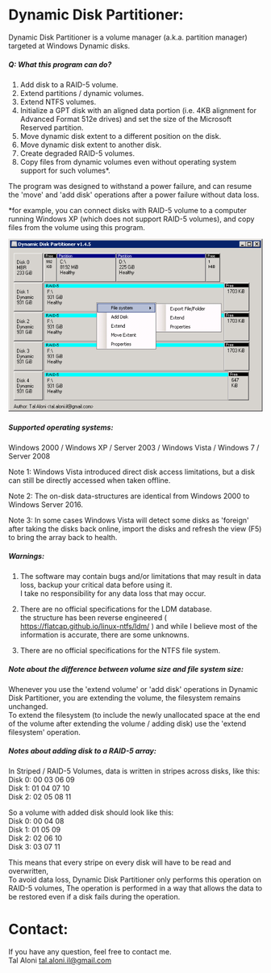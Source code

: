 Dynamic Disk Partitioner:
==========================
Dynamic Disk Partitioner is a volume manager (a.k.a. partition manager) targeted at Windows Dynamic disks.  

##### Q: What this program can do?  
1. Add disk to a RAID-5 volume.  
2. Extend partitions / dynamic volumes.  
3. Extend NTFS volumes.  
4. Initialize a GPT disk with an aligned data portion (i.e. 4KB alignment for Advanced Format 512e drives) and set the size of the Microsoft Reserved partition.  
5. Move dynamic disk extent to a different position on the disk.  
6. Move dynamic disk extent to another disk.  
7. Create degraded RAID-5 volumes.  
8. Copy files from dynamic volumes even without operating system support for such volumes*.  

The program was designed to withstand a power failure, and can resume the 'move' and 'add disk' operations after a power failure without data loss.  

*for example, you can connect disks with RAID-5 volume to a computer running Windows XP (which does not support RAID-5 volumes), and copy files from the volume using this program.  

![Dynamic Disk Partitioner](DynamicDiskPartitioner_UI.png)

##### Supported operating systems:  
Windows 2000 / Windows XP / Server 2003 / Windows Vista / Windows 7 / Server 2008  

Note 1: Windows Vista introduced direct disk access limitations, but a disk can still be directly accessed when taken offline.  

Note 2: The on-disk data-structures are identical from Windows 2000 to Windows Server 2016.  

Note 3: In some cases Windows Vista will detect some disks as 'foreign' after taking the disks back online, import the disks and refresh the view (F5) to bring the array back to health.  

##### Warnings:  
1. The software may contain bugs and/or limitations that may result in data loss, backup your critical data before using it.  
I take no responsibility for any data loss that may occur.  

2. There are no official specifications for the LDM database.  
the structure has been reverse engineered ( https://flatcap.github.io/linux-ntfs/ldm/ ) and while I believe most of the information is accurate, there are some unknowns.  

3. There are no official specifications for the NTFS file system.  

##### Note about the difference between volume size and file system size:  
Whenever you use the 'extend volume' or 'add disk' operations in Dynamic Disk Partitioner, you are extending the volume, the filesystem remains unchanged.  
To extend the filesystem (to include the newly unallocated space at the end of the volume after extending the volume / adding disk) use the 'extend filesystem' operation.  

##### Notes about adding disk to a RAID-5 array:  
In Striped / RAID-5 Volumes, data is written in stripes across disks, like this:  
Disk 0:	00	03	06	09  
Disk 1:	01	04	07	10  
Disk 2:	02	05	08	11  

So a volume with added disk should look like this:  
Disk 0:	00	04	08  
Disk 1:	01	05	09  
Disk 2:	02	06	10  
Disk 3:	03	07	11  

This means that every stripe on every disk will have to be read and overwritten,  
To avoid data loss, Dynamic Disk Partitioner only performs this operation on RAID-5 volumes, The operation is performed in a way that allows the data to be restored even if a disk fails during the operation.  

Contact:
========
If you have any question, feel free to contact me.  
Tal Aloni <tal.aloni.il@gmail.com>
